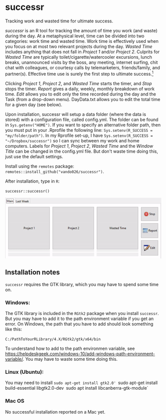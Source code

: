 # successr
Tracking work and wasted time for ultimate success.

_successr_ is an R tool for tracking the amount of time you work (and waste) during the
day. At a metaphysical level, time can be divided into two categories: work time and
wasted time. Work time is effectively used when you focus on at most two relevant projects
during the day.  _Wasted Time_ includes anything that does not fall in _Project 1_ and/or
_Project 2_.  Culprits for _Wasted Time_ are typically toilet/cigarette/watercooler
excursions, lunch breaks, unannounced visits by the boss, any meeting, internet surfing,
chit chat with colleagues, or courtesy calls by telemarketers, friends/family, and
partner(s). Effective time use is surely the first step to ultimate
success.[<sup>1</sup>](https://www.amazon.com/Getting-Things-Done-ABCs-Management/dp/B004JFYWO2)

Clicking _Project 1_, _Project 2_, and _Wasted Time_ starts the timer,
and _Stop_ stops the timer. _Report_ gives a daily, weekly, monthly breakdown
of work time. _Edit_ allows you to edit only the time recorded during the day and
the Task (from a drop-down menu). DayData.txt allows you to edit the total time
for a given day (see below). 

Upon installation, successr will setup a data folder (where the data is stored) with a
configuration file, called config.yml. The folder can be found in `Sys.getenv("HOME")`. If
you want to specify an alternative folder path, then you must put in your .Rprofile the
following line: `Sys.setenv(R_SUCCESS = "my/folder/path")`. In my Rprofile set-up, I have
`Sys.setenv(R_SUCCESS = "~/Dropbox/successr")` so I can sync between my work and
home computers. Labels for _Project 1_, _Project 2_, _Wasted Time_ and the _Window Title_
can be changed in the config.yml file. But don't waste time doing this, just use the
default settings.  

Install using the  `remotes` package:  `remotes::install_github("vando026/successr")`.

After installation, type in `R`: 

`successr::successr()`


<p></p>

![demo1](demo.gif)
<!-- ![snapshot](snapshot.JPG) -->
<!-- ![snapshot](snapshot2.JPG) -->


## Installation notes 

`successr` requires the GTK library, which you may have to spend some time on. 

### Windows:

The GTK library is included in the `RGtk2` package when you install `successr`. But you may have to add it to the path environment variable if you get an error. On Windows, the path that you have to add should look something like this:

`C:/PathToYourRLibrary/4.X/RGtk2/gtk/x64/bin`

To understand how to add to the path environmen variable, see
<https://helpdeskgeek.com/windows-10/add-windows-path-environment-variable/>.
You may have to waste some time doing this.

### Linux (Ubuntu): 

You may need to install
`sudo apt-get install gtk2.0'
`sudo apt-get install build-essential libgtk2.0-dev`
`sudo apt install libcanberra-gtk-module`

### Mac OS
No successful installation reported on a Mac yet.
